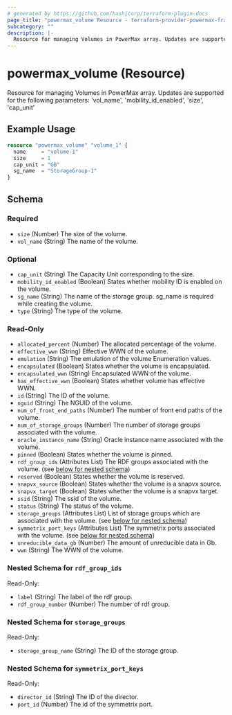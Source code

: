 ```yaml
---
# generated by https://github.com/hashicorp/terraform-plugin-docs
page_title: "powermax_volume Resource - terraform-provider-powermax-framework"
subcategory: ""
description: |-
  Resource for managing Volumes in PowerMax array. Updates are supported for the following parameters: 'volname', 'mobilityidenabled', 'size', 'capunit'
---
```


# powermax_volume (Resource)

Resource for managing Volumes in PowerMax array. Updates are supported for the following parameters: 'vol_name', 'mobility_id_enabled', 'size', 'cap_unit'

## Example Usage

```terraform
resource "powermax_volume" "volume_1" {
  name     = "volume-1"
  size     = 1
  cap_unit = "GB"
  sg_name  = "StorageGroup-1"
}
```

<!-- schema generated by tfplugindocs -->
## Schema

### Required

- `size` (Number) The size of the volume.
- `vol_name` (String) The name of the volume.

### Optional

- `cap_unit` (String) The Capacity Unit corresponding to the size.
- `mobility_id_enabled` (Boolean) States whether mobility ID is enabled on the volume.
- `sg_name` (String) The name of the storage group. sg_name is required while creating the volume.
- `type` (String) The type of the volume.

### Read-Only

- `allocated_percent` (Number) The allocated percentage of the volume.
- `effective_wwn` (String) Effective WWN of the volume.
- `emulation` (String) The emulation of the volume Enumeration values.
- `encapsulated` (Boolean) States whether the volume is encapsulated.
- `encapsulated_wwn` (String) Encapsulated  WWN of the volume.
- `has_effective_wwn` (Boolean) States whether volume has effective WWN.
- `id` (String) The ID of the volume.
- `nguid` (String) The NGUID of the volume.
- `num_of_front_end_paths` (Number) The number of front end paths of the volume.
- `num_of_storage_groups` (Number) The number of storage groups associated with the volume.
- `oracle_instance_name` (String) Oracle instance name associated with the volume.
- `pinned` (Boolean) States whether the volume is pinned.
- `rdf_group_ids` (Attributes List) The RDF groups associated with the volume. (see [below for nested schema](#nestedatt--rdf_group_ids))
- `reserved` (Boolean) States whether the volume is reserved.
- `snapvx_source` (Boolean) States whether the volume is a snapvx source.
- `snapvx_target` (Boolean) States whether the volume is a snapvx target.
- `ssid` (String) The ssid of the volume.
- `status` (String) The status of the volume.
- `storage_groups` (Attributes List) List of storage groups which are associated with the volume. (see [below for nested schema](#nestedatt--storage_groups))
- `symmetrix_port_keys` (Attributes List) The symmetrix ports associated with the volume. (see [below for nested schema](#nestedatt--symmetrix_port_keys))
- `unreducible_data_gb` (Number) The amount of unreducible data in Gb.
- `wwn` (String) The WWN of the volume.

<a id="nestedatt--rdf_group_ids"></a>
### Nested Schema for `rdf_group_ids`

Read-Only:

- `label` (String) The label of the rdf group.
- `rdf_group_number` (Number) The number of rdf group.


<a id="nestedatt--storage_groups"></a>
### Nested Schema for `storage_groups`

Read-Only:

- `storage_group_name` (String) The ID of the storage group.


<a id="nestedatt--symmetrix_port_keys"></a>
### Nested Schema for `symmetrix_port_keys`

Read-Only:

- `director_id` (String) The ID of the director.
- `port_id` (Number) The id of the symmetrix port.


